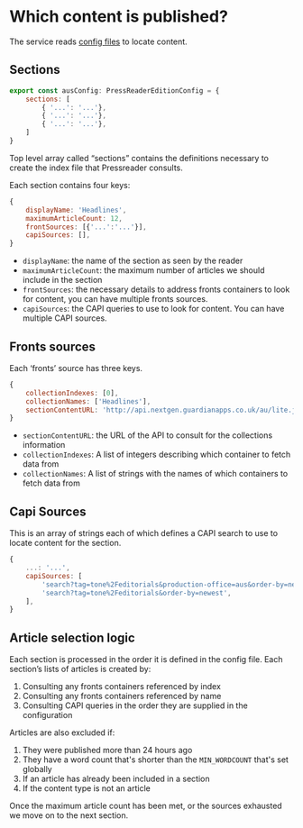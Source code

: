 # Which content is published?

The service reads [config files](https://github.com/guardian/pressreader/tree/main/packages/pressreader/src/editionConfigs) to locate content.

## Sections

```js
export const ausConfig: PressReaderEditionConfig = {
	sections: [
        { '...': '...'},
        { '...': '...'},
        { '...': '...'},
    ]
}
```

Top level array called “sections” contains the definitions necessary to create the index file that Pressreader consults.

Each section contains four keys:

```js
{
    displayName: 'Headlines',
	maximumArticleCount: 12,
	frontSources: [{'...':'...'}],
    capiSources: [],
}
```

- `displayName`: the name of the section as seen by the reader
- `maximumArticleCount`: the maximum number of articles we should include in the section
- `frontSources`: the necessary details to address fronts containers to look for content, you can have multiple fronts sources.
- `capiSources`: the CAPI queries to use to look for content. You can have multiple CAPI sources.

## Fronts sources

Each ‘fronts’ source has three keys.

```js
{
    collectionIndexes: [0],
    collectionNames: ['Headlines'],
    sectionContentURL: 'http://api.nextgen.guardianapps.co.uk/au/lite.json',
}
```

- `sectionContentURL`: the URL of the API to consult for the collections information
- `collectionIndexes`: A list of integers describing which container to fetch data from
- `collectionNames`: A list of strings with the names of which containers to fetch data from

## Capi Sources

This is an array of strings each of which defines a CAPI search to use to locate content for the section.

```js
{
    ...: '...',
    capiSources: [
        'search?tag=tone%2Feditorials&production-office=aus&order-by=newest',
        'search?tag=tone%2Feditorials&order-by=newest',
    ],
}
```

## Article selection logic

Each section is processed in the order it is defined in the config file. Each section’s lists of articles is created by:

1. Consulting any fronts containers referenced by index
1. Consulting any fronts containers referenced by name
1. Consulting CAPI queries in the order they are supplied in the configuration

Articles are also excluded if:

1. They were published more than 24 hours ago
1. They have a word count that's shorter than the `MIN_WORDCOUNT` that's set globally
2. If an article has already been included in a section
3. If the content type is not an article
   
Once the maximum article count has been met, or the sources exhausted we move on to the next section.
